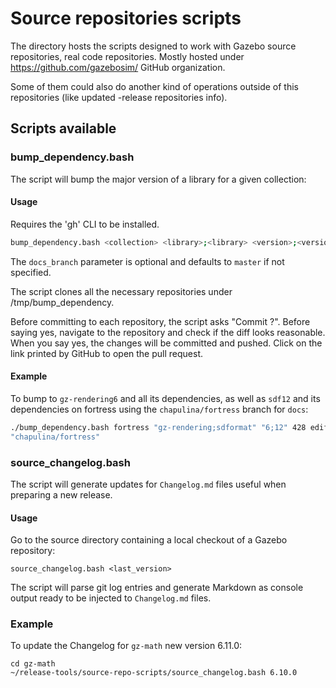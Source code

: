# Source repositories scripts

The directory hosts the scripts designed to work with Gazebo source
repositories, real code repositories. Mostly hosted under
https://github.com/gazebosim/ GitHub organization.

Some of them could also do another kind of operations outside of
this repositories (like updated -release repositories info).

## Scripts available

### bump_dependency.bash

The script will bump the major version of a library for a given collection:

#### Usage

Requires the 'gh' CLI to be installed.
```bash
bump_dependency.bash <collection> <library>;<library> <version>;<version> <issue_number> <prev_collection> [<docs_branch>]
```

The `docs_branch` parameter is optional and defaults to `master` if not specified.

The script clones all the necessary repositories under /tmp/bump_dependency.

Before committing to each repository, the script asks "Commit <repository
name>?".  Before saying yes, navigate to the repository and check if the diff
looks reasonable.  When you say yes, the changes will be committed and pushed.
Click on the link printed by GitHub to open the pull request.

#### Example

To bump to `gz-rendering6` and all its dependencies, as well as `sdf12` and
its dependencies on fortress using the `chapulina/fortress` branch for `docs`:

```bash
./bump_dependency.bash fortress "gz-rendering;sdformat" "6;12" 428 edifice
"chapulina/fortress"
```

### source_changelog.bash

The script will generate updates for `Changelog.md` files useful when preparing a
new release.

#### Usage

Go to the source directory containing a local checkout of a Gazebo repository:

```
source_changelog.bash <last_version>
```

The script will parse git log entries and generate Markdown as console output
ready to be injected to `Changelog.md` files.

### Example

To update the Changelog for `gz-math` new version 6.11.0:

```
cd gz-math
~/release-tools/source-repo-scripts/source_changelog.bash 6.10.0
```

